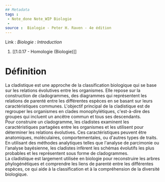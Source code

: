 ```yaml
---
## Metadata
tags : 
 - Note_done Note_WIP Biologie
 - 
source :  Biologie - Peter H. Raven - 4e édition
---
```


Link :
_Biologie : Introduction_
1. [[1.0.17 - Homologie (Biologie)]]

# Définition
La cladistique est une approche de la classification biologique qui se base sur les relations évolutives entre les organismes. Elle repose sur la construction de cladogrammes, des diagrammes qui représentent les relations de parenté entre les différentes espèces en se basant sur leurs caractéristiques communes. L'objectif principal de la cladistique est de regrouper les organismes en clades monophylétiques, c'est-à-dire des groupes qui incluent un ancêtre commun et tous ses descendants.
\
Pour construire un cladogramme, les cladistes examinent les caractéristiques partagées entre les organismes et les utilisent pour déterminer les relations évolutives. Ces caractéristiques peuvent être anatomiques, moléculaires, comportementales, ou d'autres types de traits. En utilisant des méthodes analytiques telles que l'analyse de parcimonie ou l'analyse bayésienne, les cladistes infèrent les schémas évolutifs les plus probables et les représentent sous forme de cladogrammes.
\
La cladistique est largement utilisée en biologie pour reconstruire les arbres phylogénétiques et comprendre les liens de parenté entre les différentes espèces, ce qui aide à la classification et à la compréhension de la diversité biologique.